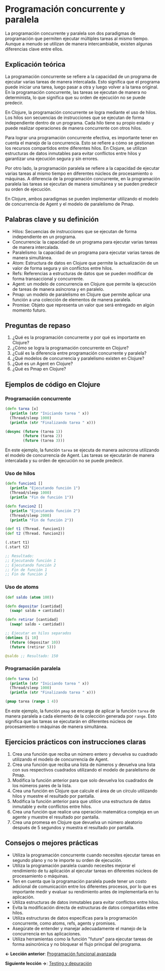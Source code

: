 
# Programación concurrente y paralela

La programación concurrente y paralela son dos paradigmas de programación que permiten ejecutar múltiples tareas al mismo tiempo. Aunque a menudo se utilizan de manera intercambiable, existen algunas diferencias clave entre ellos.

## Explicación teórica

La programación concurrente se refiere a la capacidad de un programa de ejecutar varias tareas de manera intercalada. Esto significa que el programa puede iniciar una tarea, luego pasar a otra y luego volver a la tarea original. En la programación concurrente, las tareas se ejecutan de manera no determinista, lo que significa que su orden de ejecución no se puede predecir.

En Clojure, la programación concurrente se logra mediante el uso de hilos. Los hilos son secuencias de instrucciones que se ejecutan de forma independiente dentro de un programa. Cada hilo tiene su propio estado y puede realizar operaciones de manera concurrente con otros hilos.

Para lograr una programación concurrente efectiva, es importante tener en cuenta el manejo de la concurrencia. Esto se refiere a cómo se gestionan los recursos compartidos entre diferentes hilos. En Clojure, se utilizan estructuras de datos inmutables para evitar conflictos entre hilos y garantizar una ejecución segura y sin errores.

Por otro lado, la programación paralela se refiere a la capacidad de ejecutar varias tareas al mismo tiempo en diferentes núcleos de procesamiento o máquinas. A diferencia de la programación concurrente, en la programación paralela las tareas se ejecutan de manera simultánea y se pueden predecir su orden de ejecución.

En Clojure, ambos paradigmas se pueden implementar utilizando el modelo de concurrencia de Agent y el modelo de paralelismo de Pmap.

## Palabras clave y su definición

- Hilos: Secuencias de instrucciones que se ejecutan de forma independiente en un programa.
- Concurrencia: la capacidad de un programa para ejecutar varias tareas de manera intercalada.
- Paralelismo: la capacidad de un programa para ejecutar varias tareas de manera simultánea.
- Atom: Estructura de datos en Clojure que permite la actualización de un valor de forma segura y sin conflictos entre hilos.
- Refs: Referencias a estructuras de datos que se pueden modificar de forma transaccional y concurrente.
- Agent: un modelo de concurrencia en Clojure que permite la ejecución de tareas de manera asíncrona y en paralelo.
- Pmap: un modelo de paralelismo en Clojure que permite aplicar una función a una colección de elementos de manera paralela.
- Promise: Objeto que representa un valor que será entregado en algún momento futuro.

## Preguntas de repaso

1. ¿Qué es la programación concurrente y por qué es importante en Clojure?
2. ¿Cómo se logra la programación concurrente en Clojure?
3. ¿Cuál es la diferencia entre programación concurrente y paralela?
4. ¿Qué modelos de concurrencia y paralelismo existen en Clojure?
5. ¿Qué es un Agent en Clojure?
6. ¿Qué es Pmap en Clojure?

## Ejemplos de código en Clojure

### Programación concurrente

```clojure
(defn tarea [x]
  (println (str "Iniciando tarea " x))
  (Thread/sleep 1000)
  (println (str "Finalizando tarea " x)))

(dosync (future (tarea 1))
        (future (tarea 2))
        (future (tarea 3)))
```

En este ejemplo, la función `tarea` se ejecuta de manera asíncrona utilizando el modelo de concurrencia de Agent. Las tareas se ejecutarán de manera intercalada y su orden de ejecución no se puede predecir.

### Uso de hilos

```clojure
(defn funcion1 []
  (println "Ejecutando función 1")
  (Thread/sleep 1000)
  (println "Fin de función 1"))

(defn funcion2 []
  (println "Ejecutando función 2")
  (Thread/sleep 2000)
  (println "Fin de función 2"))

(def t1 (Thread. funcion1))
(def t2 (Thread. funcion2))

(.start t1)
(.start t2)

;; Resultado:
;; Ejecutando función 1
;; Ejecutando función 2
;; Fin de función 1
;; Fin de función 2
```

### Uso de atoms

```clojure
(def saldo (atom 100))

(defn depositar [cantidad]
  (swap! saldo + cantidad))

(defn retirar [cantidad]
  (swap! saldo - cantidad))

;; Ejecutar en hilos separados
(dotimes [i 10]
  (future (depositar 10))
  (future (retirar 5)))

@saldo ;; Resultado: 150
```

### Programación paralela

```clojure
(defn tarea [x]
  (println (str "Iniciando tarea " x))
  (Thread/sleep 1000)
  (println (str "Finalizando tarea " x)))

(pmap tarea (range 1 4))
```

En este ejemplo, la función `pmap` se encarga de aplicar la función `tarea` de manera paralela a cada elemento de la colección generada por `range`. Esto significa que las tareas se ejecutarán en diferentes núcleos de procesamiento o máquinas de manera simultánea.

## Ejercicios prácticos con instrucciones claras

1. Crea una función que reciba un número entero y devuelva su cuadrado utilizando el modelo de concurrencia de Agent.
2. Crea una función que reciba una lista de números y devuelva una lista con sus respectivos cuadrados utilizando el modelo de paralelismo de Pmap.
3. Modifica la función anterior para que solo devuelva los cuadrados de los números pares de la lista.
4. Crea una función en Clojure que calcule el área de un círculo utilizando hilos y muestre el resultado por pantalla.
5. Modifica la función anterior para que utilice una estructura de datos inmutable y evite conflictos entre hilos.
6. Crea una función que realice una operación matemática compleja en un agente y muestre el resultado por pantalla.
7. Crea una promesa en Clojure que devuelva un número aleatorio después de 5 segundos y muestra el resultado por pantalla.

## Consejos o mejores prácticas

- Utiliza la programación concurrente cuando necesites ejecutar tareas en segundo plano y no te importe su orden de ejecución.
- Utiliza la programación paralela cuando necesites mejorar el rendimiento de tu aplicación al ejecutar tareas en diferentes núcleos de procesamiento o máquinas.
- Ten en cuenta que la programación paralela puede tener un costo adicional de comunicación entre los diferentes procesos, por lo que es importante medir y evaluar su rendimiento antes de implementarla en tu aplicación.
- Utiliza estructuras de datos inmutables para evitar conflictos entre hilos.
- Evita la modificación directa de estructuras de datos compartidas entre hilos.
- Utiliza estructuras de datos específicas para la programación concurrente, como atoms, refs, agents y promises.
- Asegúrate de entender y manejar adecuadamente el manejo de la concurrencia en tus aplicaciones.
- Utiliza herramientas como la función "future" para ejecutar tareas de forma asincrónica y no bloquear el flujo principal del programa.


**<- Lección anterior**: [Programación funcional avanzada](programacion_funcional_avanzada.md)

**Siguiente lección ->**: [Testing y depuración](testing_y_depuracion.md)
